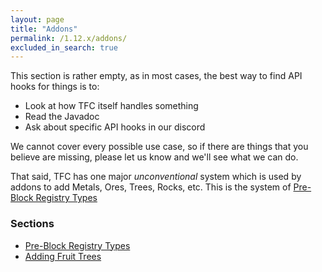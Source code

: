 ```yaml
---
layout: page
title: "Addons"
permalink: /1.12.x/addons/
excluded_in_search: true
---
```


This section is rather empty, as in most cases, the best way to find API hooks for things is to:

- Look at how TFC itself handles something
- Read the Javadoc
- Ask about specific API hooks in our discord

We cannot cover every possible use case, so if there are things that you believe are missing, please let us know and we'll see what we can do.

That said, TFC has one major *unconventional* system which is used by addons to add Metals, Ores, Trees, Rocks, etc. This is the system of [Pre-Block Registry Types](registry-types/)

### Sections

- [Pre-Block Registry Types](registry-types/)
- [Adding Fruit Trees](fruit-trees/)
